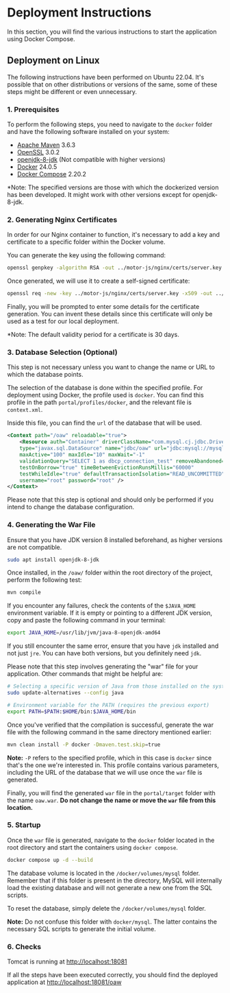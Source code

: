 # Deployment Instructions

In this section, you will find the various instructions to start the application using Docker Compose.


## Deployment on Linux

The following instructions have been performed on Ubuntu 22.04. It's possible that on other distributions or versions of the same, some of these steps might be different or even unnecessary.


### 1. Prerequisites

To perform the following steps, you need to navigate to the `docker` folder and have the following software installed on your system:

* [Apache Maven](https://maven.apache.org/what-is-maven.html) 3.6.3
* [OpenSSL](https://www.openssl.org/) 3.0.2
* [openjdk-8-jdk](https://www.oracle.com/java/technologies/javase/javase8-archive-downloads.html) (Not compatible with higher versions)
* [Docker](https://docs.docker.com/get-started/overview/) 24.0.5
* [Docker Compose](https://docs.docker.com/compose/) 2.20.2

*Note: The specified versions are those with which the dockerized version has been developed. It might work with other versions except for openjdk-8-jdk.

### 2. Generating Nginx Certificates

In order for our Nginx container to function, it's necessary to add a key and certificate to a specific folder within the Docker volume.

You can generate the key using the following command:

```bash
openssl genpkey -algorithm RSA -out ../motor-js/nginx/certs/server.key
```

Once generated, we will use it to create a self-signed certificate:

```bash
openssl req -new -key ../motor-js/nginx/certs/server.key -x509 -out ../motor-js/nginx/certs/server.crt
```

Finally, you will be prompted to enter some details for the certificate generation. You can invent these details since this certificate will only be used as a test for our local deployment.

*Note: The default validity period for a certificate is 30 days.

### 3. Database Selection (Optional)

This step is not necessary unless you want to change the name or URL to which the database points.

The selection of the database is done within the specified profile. For deployment using Docker, the profile used is `docker`. You can find this profile in the path `portal/profiles/docker`, and the relevant file is `context.xml`.

Inside this file, you can find the `url` of the database that will be used.

```xml
<Context path="/oaw" reloadable="true">
	<Resource auth="Container" driverClassName="com.mysql.cj.jdbc.Driver"
	type="javax.sql.DataSource" name="jdbc/oaw" url="jdbc:mysql://mysql:3306/OAW"
	maxActive="100" maxIdle="10" maxWait="-1"
	validationQuery="SELECT 1 as dbcp_connection_test" removeAbandoned="true"
	testOnBorrow="true" timeBetweenEvictionRunsMillis="60000"
	testWhileIdle="true" defaultTransactionIsolation="READ_UNCOMMITTED"
	username="root" password="root" />
</Context>
```

Please note that this step is optional and should only be performed if you intend to change the database configuration.

### 4. Generating the War File

Ensure that you have JDK version 8 installed beforehand, as higher versions are not compatible.

```bash
sudo apt install openjdk-8-jdk
```

Once installed, in the `/oaw/` folder within the root directory of the project, perform the following test:

```bash
mvn compile
```

If you encounter any failures, check the contents of the `$JAVA_HOME` environment variable. If it is empty or pointing to a different JDK version, copy and paste the following command in your terminal:

```bash
export JAVA_HOME=/usr/lib/jvm/java-8-openjdk-amd64
```

If you still encounter the same error, ensure that you have `jdk` installed and not just `jre`. You can have both versions, but you definitely need `jdk`.

Please note that this step involves generating the "war" file for your application.
Other commands that might be helpful are:

```bash
# Selecting a specific version of Java from those installed on the system
sudo update-alternatives --config java

# Environment variable for the PATH (requires the previous export)
export PATH=$PATH:$HOME/bin:$JAVA_HOME/bin
```

Once you've verified that the compilation is successful, generate the war file with the following command in the same directory mentioned earlier:

```bash
mvn clean install -P docker -Dmaven.test.skip=true
```

**Note:** `-P` refers to the specified profile, which in this case is `docker` since that's the one we're interested in. This profile contains various parameters, including the URL of the database that we will use once the `war` file is generated.

Finally, you will find the generated `war` file in the `portal/target` folder with the name `oaw.war`. **Do not change the name or move the `war` file from this location.**

### 5. Startup

Once the `war` file is generated, navigate to the `docker` folder located in the root directory and start the containers using `docker compose`.

```bash
docker compose up -d --build
```

The database volume is located in the `/docker/volumes/mysql` folder. Remember that if this folder is present in the directory, MySQL will internally load the existing database and will not generate a new one from the SQL scripts.

To reset the database, simply delete the `/docker/volumes/mysql` folder.

**Note:** Do not confuse this folder with `docker/mysql`. The latter contains the necessary SQL scripts to generate the initial volume.

### 6. Checks

Tomcat is running at [http://localhost:18081](http://localhost:18081/)

If all the steps have been executed correctly, you should find the deployed application at [http://localhost:18081/oaw](http://localhost:18081/oaw)